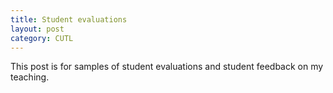 ```yaml
---
title: Student evaluations
layout: post
category: CUTL
---
```

This post is for samples of student evaluations and student feedback on my teaching.
